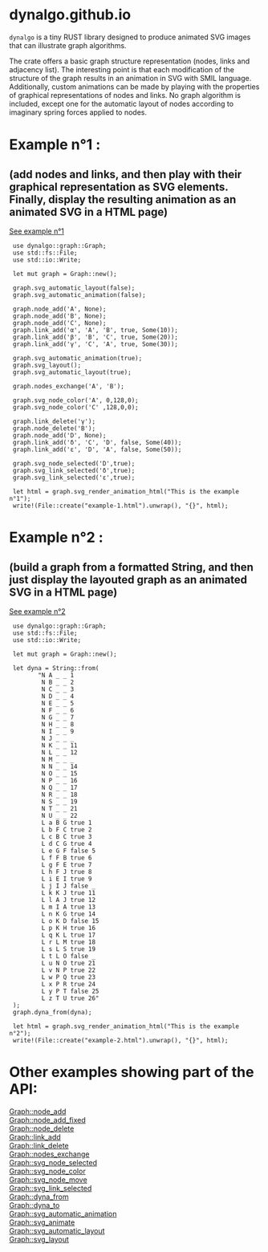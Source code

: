 # dynalgo.github.io

 `dynalgo` is a tiny RUST library designed to produce animated SVG images that can illustrate graph algorithms.

 The crate offers a basic graph structure representation (nodes, links and adjacency list).
 The interesting point is that each modification of the structure of the graph results in an animation in SVG with SMIL language.
 Additionally, custom animations can be made by playing with the properties of graphical representations of nodes and links.
 No graph algorithm is included, except one for the automatic layout of nodes according to imaginary spring forces applied to nodes.


# Example n°1 :
## (add nodes and links, and then play with their graphical representation as SVG elements. Finally, display the resulting animation as an animated SVG in a HTML page)

[See example n°1](https://dynalgo.github.io/dynalgo/example-1.html)

```
 use dynalgo::graph::Graph;
 use std::fs::File;
 use std::io::Write;

 let mut graph = Graph::new();

 graph.svg_automatic_layout(false);
 graph.svg_automatic_animation(false);

 graph.node_add('A', None);
 graph.node_add('B', None);
 graph.node_add('C', None);
 graph.link_add('α', 'A', 'B', true, Some(10));
 graph.link_add('β', 'B', 'C', true, Some(20));
 graph.link_add('γ', 'C', 'A', true, Some(30));

 graph.svg_automatic_animation(true);
 graph.svg_layout();
 graph.svg_automatic_layout(true);

 graph.nodes_exchange('A', 'B');

 graph.svg_node_color('A', 0,128,0);
 graph.svg_node_color('C' ,128,0,0);

 graph.link_delete('γ');
 graph.node_delete('B');
 graph.node_add('D', None);
 graph.link_add('δ', 'C', 'D', false, Some(40));
 graph.link_add('ε', 'D', 'A', false, Some(50));

 graph.svg_node_selected('D',true);
 graph.svg_link_selected('δ',true);
 graph.svg_link_selected('ε',true);

 let html = graph.svg_render_animation_html("This is the example n°1");
 write!(File::create("example-1.html").unwrap(), "{}", html);
```

# Example n°2 :
## (build a graph from a formatted String, and then just display the layouted graph as an animated SVG in a HTML page)

[See example n°2](https://dynalgo.github.io/dynalgo/example-2.html)

```
 use dynalgo::graph::Graph;
 use std::fs::File;
 use std::io::Write;

 let mut graph = Graph::new();

 let dyna = String::from(
        "N A _ _ 1
         N B _ _ 2
         N C _ _ 3
         N D _ _ 4
         N E _ _ 5
         N F _ _ 6
         N G _ _ 7
         N H _ _ 8
         N I _ _ 9
         N J _ _ _
         N K _ _ 11
         N L _ _ 12
         N M _ _ _
         N N _ _ 14
         N O _ _ 15
         N P _ _ 16
         N Q _ _ 17
         N R _ _ 18
         N S _ _ 19
         N T _ _ 21
         N U _ _ 22
         L a B G true 1
         L b F C true 2
         L c B C true 3
         L d C G true 4
         L e G F false 5
         L f F B true 6
         L g F E true 7
         L h F J true 8
         L i E I true 9
         L j I J false _
         L k K J true 11
         L l A J true 12
         L m I A true 13
         L n K G true 14
         L o K D false 15
         L p K H true 16
         L q K L true 17
         L r L M true 18
         L s L S true 19
         L t L O false _
         L u N O true 21
         L v N P true 22
         L w P Q true 23
         L x P R true 24
         L y P T false 25
         L z T U true 26"
 );
 graph.dyna_from(dyna);

 let html = graph.svg_render_animation_html("This is the example n°2");
 write!(File::create("example-2.html").unwrap(), "{}", html);
```

# Other examples showing part of the API:
[Graph::node_add](https://dynalgo.github.io/dynalgo/example-node_add.html)  
[Graph::node_add_fixed](https://dynalgo.github.io/dynalgo/example-node_add_fixed.html)  
[Graph::node_delete](https://dynalgo.github.io/dynalgo/example-node_delete.html)  
[Graph::link_add](https://dynalgo.github.io/dynalgo/example-link_add.html)  
[Graph::link_delete](https://dynalgo.github.io/dynalgo/example-link_delete.html)  
[Graph::nodes_exchange](https://dynalgo.github.io/dynalgo/example-nodes_exchange.html)  
[Graph::svg_node_selected](https://dynalgo.github.io/dynalgo/example-svg_node_selected.html)  
[Graph::svg_node_color](https://dynalgo.github.io/dynalgo/example-svg_node_color.html)  
[Graph::svg_node_move](https://dynalgo.github.io/dynalgo/example-svg_node_move.html)  
[Graph::svg_link_selected](https://dynalgo.github.io/dynalgo/example-svg_link_selected.html)  
[Graph::dyna_from](https://dynalgo.github.io/dynalgo/example-dyna_from.html)  
[Graph::dyna_to](https://dynalgo.github.io/dynalgo/example-dyna_to.html)  
[Graph::svg_automatic_animation](https://dynalgo.github.io/dynalgo/example-svg_automatic_animation.html)  
[Graph::svg_animate](https://dynalgo.github.io/dynalgo/example-svg_animate.html)  
[Graph::svg_automatic_layout](https://dynalgo.github.io/dynalgo/example-svg_automatic_layout.html)  
[Graph::svg_layout](https://dynalgo.github.io/dynalgo/example-svg_layout.html)  
